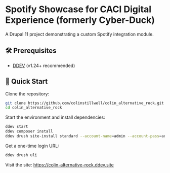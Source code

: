 # Spotify Showcase for CACI Digital Experience (formerly Cyber-Duck)

A Drupal 11 project demonstrating a custom Spotify integration module.

## 🛠️ Prerequisites
- [DDEV](https://ddev.readthedocs.io) (v1.24+ recommended)

## 🚀 Quick Start

Clone the repository:
```bash
git clone https://github.com/colinstillwell/colin_alternative_rock.git
cd colin_alternative_rock
```

Start the environment and install dependencies:
```bash
ddev start
ddev composer install
ddev drush site-install standard --account-name=admin --account-pass=admin --yes
```

Get a one-time login URL:
```bash
ddev drush uli
```

Visit the site:
https://colin-alternative-rock.ddev.site
